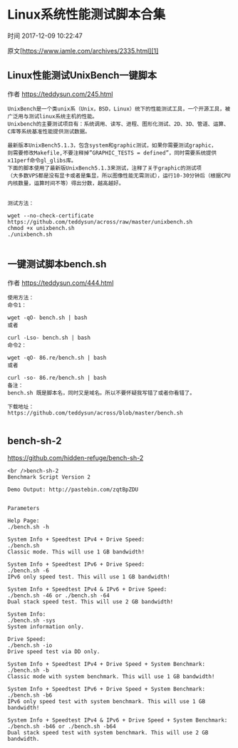 # Linux系统性能测试脚本合集

 时间 2017-12-09 10:22:47  

原文[https://www.iamle.com/archives/2335.html][1]


## Linux性能测试UnixBench一键脚本

作者 https://teddysun.com/245.html

    UnixBench是一个类unix系（Unix，BSD，Linux）统下的性能测试工具，一个开源工具，被广泛用与测试linux系统主机的性能。
    Unixbench的主要测试项目有：系统调用、读写、进程、图形化测试、2D、3D、管道、运算、C库等系统基准性能提供测试数据。
     
    最新版本UnixBench5.1.3，包含system和graphic测试，如果你需要测试graphic，
    则需要修改Makefile,不要注释掉”GRAPHIC_TESTS = defined”，同时需要系统提供x11perf命令gl_glibs库。
    下面的脚本使用了最新版UnixBench5.1.3来测试，注释了关于graphic的测试项
    （大多数VPS都是没有显卡或者是集显，所以图像性能无需测试），运行10-30分钟后（根据CPU内核数量，运算时间不等）得出分数，越高越好。
     
     
    测试方法：
     
    wget --no-check-certificate https://github.com/teddysun/across/raw/master/unixbench.sh
    chmod +x unixbench.sh
    ./unixbench.sh
     
    

## 一键测试脚本bench.sh

作者 https://teddysun.com/444.html

    使用方法：
    命令1：
     
    wget -qO- bench.sh | bash
    或者
     
    curl -Lso- bench.sh | bash
    命令2：
     
    wget -qO- 86.re/bench.sh | bash
    或者
     
    curl -so- 86.re/bench.sh | bash
    备注：
    bench.sh 既是脚本名，同时又是域名。所以不要怀疑我写错了或者你看错了。
     
    下载地址：
    https://github.com/teddysun/across/blob/master/bench.sh
     
    

## bench-sh-2

https://github.com/hidden-refuge/bench-sh-2

    <br />bench-sh-2
    Benchmark Script Version 2
     
    Demo Output: http://pastebin.com/zqtBpZDU
     
     
    Parameters
     
    Help Page:
    ./bench.sh -h
     
    System Info + Speedtest IPv4 + Drive Speed:
    ./bench.sh
    Classic mode. This will use 1 GB bandwidth!
     
    System Info + Speedtest IPv6 + Drive Speed:
    ./bench.sh -6
    IPv6 only speed test. This will use 1 GB bandwidth!
     
    System Info + Speedtest IPv4 & IPv6 + Drive Speed:
    ./bench.sh -46 or ./bench.sh -64
    Dual stack speed test. This will use 2 GB bandwidth!
     
    System Info:
    ./bench.sh -sys
    System information only.
     
    Drive Speed:
    ./bench.sh -io
    Drive speed test via DD only.
     
    System Info + Speedtest IPv4 + Drive Speed + System Benchmark:
    ./bench.sh -b
    Classic mode with system benchmark. This will use 1 GB bandwidth!
     
    System Info + Speedtest IPv6 + Drive Speed + System Benchmark:
    ./bench.sh -b6
    IPv6 only speed test with system benchmark. This will use 1 GB bandwidth!
     
    System Info + Speedtest IPv4 & IPv6 + Drive Speed + System Benchmark:
    ./bench.sh -b46 or ./bench.sh -b64
    Dual stack speed test with system benchmark. This will use 2 GB bandwidth.


[1]: https://www.iamle.com/archives/2335.html
